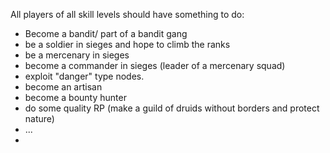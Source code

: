 All players of all skill levels should have something to do:
- Become a bandit/ part of a bandit gang
- be a soldier in sieges and hope to climb the ranks
- be a mercenary in sieges
- become a commander in sieges (leader of a mercenary squad)
- exploit "danger" type nodes.
- become an artisan
- become a bounty hunter
- do some quality RP (make a guild of druids without borders and protect nature)
- ...
- 